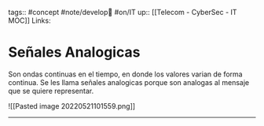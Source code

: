 tags:: #concept  #note/develop🍃  #on/IT 
up:: [[Telecom - CyberSec - IT MOC]]
Links: 
# Señales Analogicas
Son ondas continuas en el tiempo, en donde los valores varian de forma continua. Se les llama señales analogicas porque son analogas al mensaje que se quiere representar.

![[Pasted image 20220521101559.png]]

___
